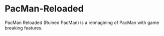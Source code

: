 # PacMan-Reloaded
PacMan Reloaded (Ruined PacMan) is a reimagining of PacMan with game breaking features.
